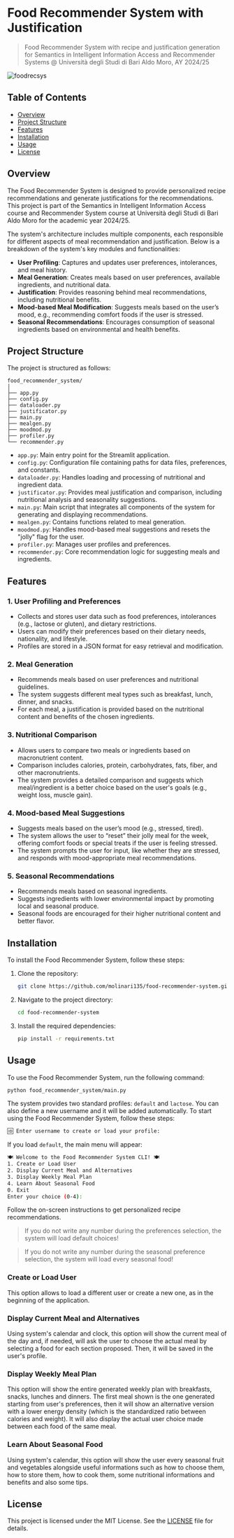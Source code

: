# Food Recommender System with Justification
> Food Recommender System with recipe and justification generation for Semantics in Intelligent Information Access and Recommender Systems @ Università degli Studi di Bari Aldo Moro, AY 2024/25

![foodrecsys](https://github.com/user-attachments/assets/0040e027-d13c-4145-a19d-3ca0138ce57d)

## Table of Contents
- [Overview](#overview)
- [Project Structure](#project-structure)
- [Features](#features)
- [Installation](#installation)
- [Usage](#usage)
- [License](#license)

## Overview
The Food Recommender System is designed to provide personalized recipe recommendations and generate justifications for the recommendations. This project is part of the Semantics in Intelligent Information Access course and Recommender System course at Università degli Studi di Bari Aldo Moro for the academic year 2024/25.

The system's architecture includes multiple components, each responsible for different aspects of meal recommendation and justification. Below is a breakdown of the system's key modules and functionalities:

- **User Profiling**: Captures and updates user preferences, intolerances, and meal history.
- **Meal Generation**: Creates meals based on user preferences, available ingredients, and nutritional data.
- **Justification**: Provides reasoning behind meal recommendations, including nutritional benefits.
- **Mood-based Meal Modification**: Suggests meals based on the user’s mood, e.g., recommending comfort foods if the user is stressed.
- **Seasonal Recommendations**: Encourages consumption of seasonal ingredients based on environmental and health benefits.

## Project Structure
The project is structured as follows:

```
food_recommender_system/
│
├── app.py
├── config.py
├── dataloader.py
├── justificator.py
├── main.py
├── mealgen.py
├── moodmod.py
├── profiler.py
└── recommender.py
```

- `app.py`: Main entry point for the Streamlit application.
- `config.py`: Configuration file containing paths for data files, preferences, and constants.
- `dataloader.py`: Handles loading and processing of nutritional and ingredient data.
- `justificator.py`: Provides meal justification and comparison, including nutritional analysis and seasonality suggestions.
- `main.py`: Main script that integrates all components of the system for generating and displaying recommendations.
- `mealgen.py`: Contains functions related to meal generation.
- `moodmod.py`: Handles mood-based meal suggestions and resets the "jolly" flag for the user.
- `profiler.py`: Manages user profiles and preferences.
- `recommender.py`: Core recommendation logic for suggesting meals and ingredients.

## Features

### 1. User Profiling and Preferences

- Collects and stores user data such as food preferences, intolerances (e.g., lactose or gluten), and dietary restrictions.
- Users can modify their preferences based on their dietary needs, nationality, and lifestyle.
- Profiles are stored in a JSON format for easy retrieval and modification.

### 2. Meal Generation

- Recommends meals based on user preferences and nutritional guidelines.
- The system suggests different meal types such as breakfast, lunch, dinner, and snacks.
- For each meal, a justification is provided based on the nutritional content and benefits of the chosen ingredients.

### 3. Nutritional Comparison

- Allows users to compare two meals or ingredients based on macronutrient content.
- Comparison includes calories, protein, carbohydrates, fats, fiber, and other macronutrients.
- The system provides a detailed comparison and suggests which meal/ingredient is a better choice based on the user's goals (e.g., weight loss, muscle gain).

### 4. Mood-based Meal Suggestions

- Suggests meals based on the user’s mood (e.g., stressed, tired).
- The system allows the user to “reset” their jolly meal for the week, offering comfort foods or special treats if the user is feeling stressed.
- The system prompts the user for input, like whether they are stressed, and responds with mood-appropriate meal recommendations.

### 5. Seasonal Recommendations

- Recommends meals based on seasonal ingredients.
- Suggests ingredients with lower environmental impact by promoting local and seasonal produce.
- Seasonal foods are encouraged for their higher nutritional content and better flavor.


## Installation
To install the Food Recommender System, follow these steps:

1. Clone the repository:
    ```bash
    git clone https://github.com/molinari135/food-recommender-system.git
    ```
    
2. Navigate to the project directory:
    ```bash
    cd food-recommender-system
    ```

3. Install the required dependencies:
    ```bash
    pip install -r requirements.txt
    ```

## Usage
To use the Food Recommender System, run the following command:
```bash
python food_recommender_system/main.py
```

The system provides two standard profiles: `default` and `lactose`. You can also define a new username and it will be added automatically.
To start using the Food Recommender System, follow these steps:

```bash
🆔 Enter username to create or load your profile:
```

If you load `default`, the main menu will appear:

```bash
🍽️ Welcome to the Food Recommender System CLI! 🍽️
1️. Create or Load User
2️. Display Current Meal and Alternatives
3️. Display Weekly Meal Plan
4️. Learn About Seasonal Food
0️. Exit
Enter your choice (0-4): 
```

Follow the on-screen instructions to get personalized recipe recommendations.

> If you do not write any number during the preferences selection, the system will load default choices!

> If you do not write any number during the seasonal preference selection, the system will load every seasonal food!

### Create or Load User

This option allows to load a different user or create a new one, as in the beginning of the application.

### Display Current Meal and Alternatives

Using system's calendar and clock, this option will show the current meal of the day and, if needed, will ask the user to choose the actual meal by selecting a food for each section proposed. Then, it will be saved in the user's profile.

### Display Weekly Meal Plan

This option will show the entire generated weekly plan with breakfasts, snacks, lunches and dinners. The first meal shown is the one generated starting from user's preferences, then it will show an alternative version with a lower energy density (which is the standardized ratio between calories and weight). It will also display the actual user choice made between each food of the same meal.

### Learn About Seasonal Food

Using system's calendar, this option will show the user every seasonal fruit and vegetables alongside useful informations such as how to choose them, how to store them, how to cook them, some nutritional informations and benefits and also some tips.

## License
This project is licensed under the MIT License. See the [LICENSE](LICENSE) file for details.
